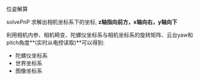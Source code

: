 位姿解算

solvePnP 求解出相机坐标系下的坐标, **z轴指向前方，x轴向右，y轴向下**

利用相机内参、相机畸变、陀螺仪坐标系与相机坐标系的旋转矩阵、云台yaw和pitch角度**(实时从电控读取)**可以得到:
- 陀螺仪坐标系
- 世界坐标系
- 图像坐标系

